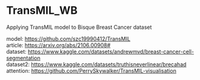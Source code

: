 # TransMIL_WB
Applying TransMIL model to Bisque Breast Cancer dataset

model: https://github.com/szc19990412/TransMIL <br>
article: https://arxiv.org/abs/2106.00908# <br>
dataset: https://www.kaggle.com/datasets/andrewmvd/breast-cancer-cell-segmentation <br>
dataset2: https://www.kaggle.com/datasets/truthisneverlinear/brecahad <br>
attention: https://github.com/PerrySkywalker/TransMIL-visualisation
